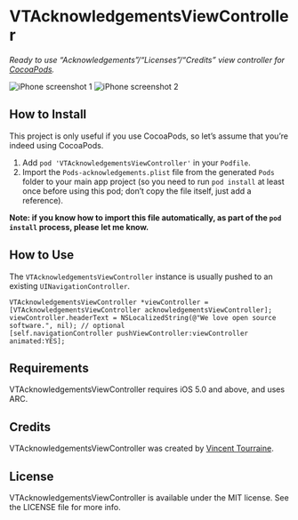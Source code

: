 # VTAcknowledgementsViewController

_Ready to use “Acknowledgements”/“Licenses”/“Credits” view controller for [CocoaPods](http://cocoapods.org/)._

![iPhone screenshot 1](http://vtourraine.github.io/VTAcknowledgementsViewController/screenshots/iPhone-300-01.png)
![iPhone screenshot 2](http://vtourraine.github.io/VTAcknowledgementsViewController/screenshots/iPhone-300-02.png)

## How to Install

This project is only useful if you use CocoaPods, so let’s assume that you’re indeed using CocoaPods. 

1. Add `pod 'VTAcknowledgementsViewController'` in your `Podfile`.
2. Import the `Pods-acknowledgements.plist` file from the generated `Pods` folder to your main app project (so you need to run `pod install` at least once before using this pod; don’t copy the file itself, just add a reference). 

**Note: if you know how to import this file automatically, as part of the `pod install` process, please let me know.**

## How to Use

The `VTAcknowledgementsViewController` instance is usually pushed to an existing `UINavigationController`.

``` objc
VTAcknowledgementsViewController *viewController = [VTAcknowledgementsViewController acknowledgementsViewController];
viewController.headerText = NSLocalizedString(@"We love open source software.", nil); // optional
[self.navigationController pushViewController:viewController animated:YES];
```

## Requirements

VTAcknowledgementsViewController requires iOS 5.0 and above, and uses ARC.

## Credits

VTAcknowledgementsViewController was created by [Vincent Tourraine](http://www.vtourraine.net).

## License

VTAcknowledgementsViewController is available under the MIT license. See the LICENSE file for more info.
